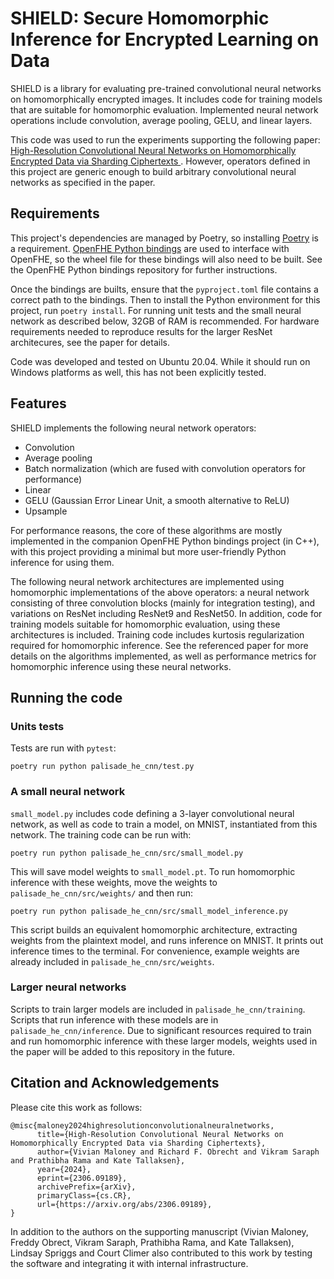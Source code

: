 # SHIELD: Secure Homomorphic Inference for Encrypted Learning on Data

SHIELD is a library for evaluating pre-trained convolutional neural networks on homomorphically encrypted images. It includes code for training models that are suitable for homomorphic evaluation. Implemented neural network operations include convolution, average pooling, GELU, and linear layers.

This code was used to run the experiments supporting the following paper: [High-Resolution Convolutional Neural Networks on Homomorphically Encrypted Data via Sharding Ciphertexts
](https://arxiv.org/abs/2306.09189). However, operators defined in this project are generic enough to build arbitrary convolutional neural networks as specified in the paper.

## Requirements
This project's dependencies are managed by Poetry, so installing [Poetry](https://python-poetry.org/) is a requirement. [OpenFHE Python bindings](https://github.com/JHUAPL/openfhe-python-bindings) are used to interface with OpenFHE, so the wheel file for these bindings will also need to be built. See the OpenFHE Python bindings repository for further instructions.

Once the bindings are builts, ensure that the `pyproject.toml` file contains a correct path to the bindings. Then to install the Python environment for this project, run `poetry install`. For running unit tests and the small neural network as described below, 32GB of RAM is recommended. For hardware requirements needed to reproduce results for the larger ResNet architecures, see the paper for details.

Code was developed and tested on Ubuntu 20.04. While it should run on Windows platforms as well, this has not been explicitly tested.

## Features

SHIELD implements the following neural network operators:

- Convolution
- Average pooling
- Batch normalization (which are fused with convolution operators for performance)
- Linear
- GELU (Gaussian Error Linear Unit, a smooth alternative to ReLU)
- Upsample

For performance reasons, the core of these algorithms are mostly implemented in the companion OpenFHE Python bindings project (in C++), with this project providing a minimal but more user-friendly Python inference for using them.

The following neural network architectures are implemented using homomorphic implementations of the above operators: a neural network consisting of three convolution blocks (mainly for integration testing), and variations on ResNet including ResNet9 and ResNet50. In addition, code for training models suitable for homomorphic evaluation, using these architectures is included. Training code includes kurtosis regularization required for homomorphic inference. See the referenced paper for more details on the algorithms implemented, as well as performance metrics for homomorphic inference using these neural networks.

## Running the code

### Units tests

Tests are run with `pytest`:

```
poetry run python palisade_he_cnn/test.py
```

### A small neural network

`small_model.py` includes code defining a 3-layer convolutional neural network, as well as code to train a model, on MNIST, instantiated from this network. The training code can be run with:

```
poetry run python palisade_he_cnn/src/small_model.py
```

This will save model weights to `small_model.pt`. To run homomorphic inference with these weights, move the weights to `palisade_he_cnn/src/weights/` and then run:

```
poetry run python palisade_he_cnn/src/small_model_inference.py
```

This script builds an equivalent homomorphic architecture, extracting weights from the plaintext model, and runs inference on MNIST. It prints out inference times to the terminal. For convenience, example weights are already included in `palisade_he_cnn/src/weights`.

### Larger neural networks

Scripts to train larger models are included in `palisade_he_cnn/training`. Scripts that run inference with these models are in `palisade_he_cnn/inference`. Due to significant resources required to train and run homomorphic inference with these larger models, weights used in the paper will be added to this repository in the future.

## Citation and Acknowledgements 

Please cite this work as follows:

```
@misc{maloney2024highresolutionconvolutionalneuralnetworks,
      title={High-Resolution Convolutional Neural Networks on Homomorphically Encrypted Data via Sharding Ciphertexts}, 
      author={Vivian Maloney and Richard F. Obrecht and Vikram Saraph and Prathibha Rama and Kate Tallaksen},
      year={2024},
      eprint={2306.09189},
      archivePrefix={arXiv},
      primaryClass={cs.CR},
      url={https://arxiv.org/abs/2306.09189}, 
}
```

In addition to the authors on the supporting manuscript (Vivian Maloney, Freddy Obrect, Vikram Saraph, Prathibha Rama, and Kate Tallaksen), Lindsay Spriggs and Court Climer also contributed to this work by testing the software and integrating it with internal infrastructure.
